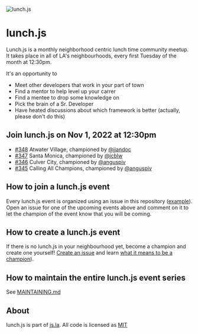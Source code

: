 ![lunch.js](http://i.imgur.com/5kPcPqZ.png)

# lunch.js

Lunch.js is a monthly neighborhood centric lunch time community meetup. It takes place in all of LA's neighbourhoods, every first Tuesday of the month at 12:30pm.

It's an opportunity to

- Meet other developers that work in your part of town
- Find a mentor to help level up your carrer
- Find a mentee to drop some knowledge on
- Pick the brain of a Sr. Developer
- Have heated discussions about which framework is better (actually, please don't do this)

<!--START_SECTION:events-->
## Join lunch.js on Nov 1, 2022 at 12:30pm
  
- [#348](https://github.com/jsla/lunch.js/issues/348) Atwater Village, championed by [@jjandoc](https://github.com/jjandoc)
- [#347](https://github.com/jsla/lunch.js/issues/347) Santa Monica, championed by [@jcblw](https://github.com/jcblw)
- [#346](https://github.com/jsla/lunch.js/issues/346) Culver City, championed by [@anguspiv](https://github.com/anguspiv)
- [#345](https://github.com/jsla/lunch.js/issues/345) Calling All Champions, championed by [@anguspiv](https://github.com/anguspiv)
<!--END_SECTION:events-->

## How to join a lunch.js event

Every lunch.js event is organized using an issue in this repository ([example](https://github.com/jsla/lunch.js/issues/258)). Open an issue for one of the upcoming events above and comment on it to let the champion of the event know that you will be coming.

## How to create a lunch.js event

If there is no lunch.js in your neighbourhood yet, become a champion and create one yourself! [Create an issue](https://github.com/jsla/lunch.js/issues/new) and learn [what it means to be a champion](https://github.com/jsla/lunch.js/blob/master/CONTRIBUTING.md#readme)).

## How to maintain the entire lunch.js event series

See [MAINTAINING.md](MAINTAINING.md)

## About

lunch.js is part of [js.la](https://js.la). All code is licensed as [MIT](LICENSE)
